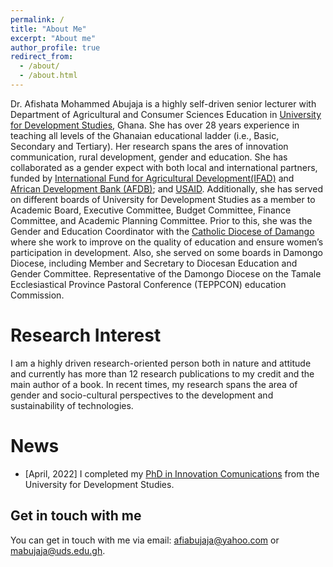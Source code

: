 ```yaml
---
permalink: /
title: "About Me"
excerpt: "About me"
author_profile: true
redirect_from: 
  - /about/
  - /about.html
---
```




Dr. Afishata Mohammed Abujaja is a highly self-driven  senior lecturer with Department of Agricultural and Consumer Sciences Education in [University for Development Studies](https://uds.edu.gh/), Ghana. She has over 28 years experience in teaching all levels of the Ghanaian educational ladder (i.e., Basic, Secondary and Tertiary). Her research spans the ares of  innovation communication, rural development, gender and education. She has collaborated as a gender expect with both local and international partners, funded by [International Fund for Agricultural Development(IFAD)](https://www.ifad.org/en/) and [African Development Bank (AFDB)](https://www.afdb.org/en); and [USAID](https://www.usaid.gov/). Additionally, she has served on different boards of University for Development Studies as a member to Academic Board, Executive Committee, Budget Committee, Finance Committee, and Academic Planning Committee. Prior to this, she was the Gender and Education Coordinator with the [Catholic Diocese of Damango](http://www.gcatholic.org/) where she work to improve on the quality of education and ensure women’s participation in development. Also, she  served on some boards in Damongo Diocese, including Member and Secretary to Diocesan Education and Gender Committee. Representative of the Damongo Diocese on the Tamale Ecclesiastical Province Pastoral Conference (TEPPCON) education Commission. 

  


Research Interest
======

I am a highly driven research-oriented person both in nature and attitude and currently has more than 12 research publications to my credit and the main author of a book. In recent times, my research spans the area of gender and socio-cultural perspectives to the development and sustainability of technologies.


News
======

* [April, 2022] I completed my [PhD in Innovation Comunications](https://edwardasare.com/phd-at-53-meet-dr-afishata-abujaja-mohammed/) from the University for Development Studies.  



Get in touch with me
------
You can get in touch with me via email: [afiabujaja@yahoo.com](afiabujaja@yahoo.com) or [mabujaja@uds.edu.gh](mabujaja@uds.edu.gh).
